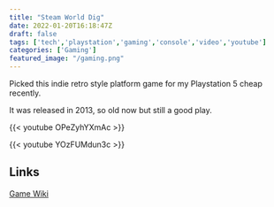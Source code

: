 ```yaml
---
title: "Steam World Dig"
date: 2022-01-20T16:18:47Z
draft: false
tags: ['tech','playstation','gaming','console','video','youtube']
categories: ['Gaming']
featured_image: "/gaming.png"
---
```


Picked this indie retro style platform game for my Playstation 5 cheap recently.

It was released in 2013, so old now but still a good play.

{{< youtube OPeZyhYXmAc >}}

{{< youtube YOzFUMdun3c >}}

## Links

[Game Wiki](https://steamworld.fandom.com/wiki/SteamWorld_Dig)


